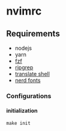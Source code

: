 # nvimrc

## Requirements
- nodejs
- yarn
- [fzf](https://github.com/junegunn/fzf#installation)
- [ripgrep](https://github.com/BurntSushi/ripgrep#installation)
- [translate shell](https://github.com/soimort/translate-shell)
- [nerd fonts](https://github.com/ryanoasis/nerd-fonts.git)


### Configurations

#### initialization
    make init

